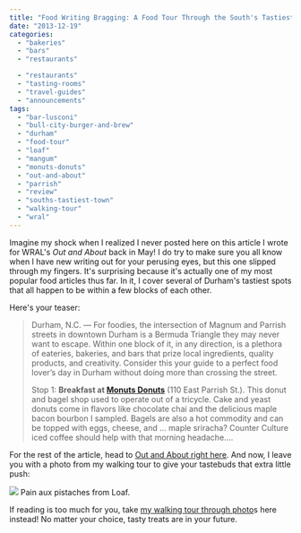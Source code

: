 ```yaml
---
title: "Food Writing Bragging: A Food Tour Through the South's Tastiest Town at WRAL"
date: "2013-12-19"
categories:
  - "bakeries"
  - "bars"
  - "restaurants"

  - "restaurants"
  - "tasting-rooms"
  - "travel-guides"
  - "announcements"
tags:
  - "bar-lusconi"
  - "bull-city-burger-and-brew"
  - "durham"
  - "food-tour"
  - "loaf"
  - "mangum"
  - "monuts-donuts"
  - "out-and-about"
  - "parrish"
  - "review"
  - "souths-tastiest-town"
  - "walking-tour"
  - "wral"
---
```


Imagine my shock when I realized I never posted here on this article I wrote for WRAL's _Out and About_ back in May! I do try to make sure you all know when I have new writing out for your perusing eyes, but this one slipped through my fingers. It's surprising because it's actually one of my most popular food articles thus far. In it, I cover several of Durham's tastiest spots that all happen to be within a few blocks of each other.

Here's your teaser:

> Durham, N.C. — For foodies, the intersection of Magnum and Parrish streets in downtown Durham is a Bermuda Triangle they may never want to escape. Within one block of it, in any direction, is a plethora of eateries, bakeries, and bars that prize local ingredients, quality products, and creativity. Consider this your guide to a perfect food lover’s day in Durham without doing more than crossing the street.
>
> Stop 1: **Breakfast at [Monuts Donuts](http://www.wral.com/entertainment/out_and_about/venue/12190016/)** (110 East Parrish St.). This donut and bagel shop used to operate out of a tricycle. Cake and yeast donuts come in flavors like chocolate chai and the delicious maple bacon bourbon I sampled. Bagels are also a hot commodity and can be topped with eggs, cheese, and … maple sriracha? Counter Culture iced coffee should help with that morning headache....

For the rest of the article, head to [Out and About right here](http://www.wral.com/take-a-food-tour-through-the-south-s-tastiest-town/12458275/ "WRAL Out and About"). And now, I leave you with a photo from my walking tour to give your tastebuds that extra little push:




<div class="caption">

![](http://wwwcache.wral.com/asset/entertainment/out_and_about/2013/05/17/12458409/17311-Parrish_Street_12-500x333.jpg) Pain aux pistaches from Loaf.</div>


If reading is too much for you, take [my walking tour through photo](http://www.wral.com/entertainment/out_and_about/image_gallery/12458385/ "Walking Tour")s here instead! No matter your choice, tasty treats are in your future.
